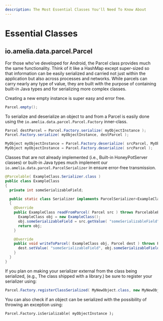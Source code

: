 ```yaml
---
description: The Most Essential Classes You'll Need To Know About
---
```


# Essential Classes



## io.amelia.data.parcel.Parcel

For those who've developed for Android, the Parcel class provides much the same functionality. Think of it like a HashMap except super-sized so that information can be easily serialized and carried not just within the application but also across processes and networks. While parcels can carry nearly any type of value, they are built with the purpose of containing built-in Java types and for serializing more complex classes.

Creating a new empty instance is super easy and error free.

```java
Parcel.empty();
```

To serialize and deserialize an object to and from a Parcel is easily done using the `io.amelia.data.parcel.Parcel.Factory` inner-class.

```java
Parcel destParcel = Parcel.Factory.serialize( myObjectInstance );
Parcel.Factory.serialize( myObjectInstance, destParcel );

MyObject myObjectInstance = Parcel.Factory.deserialize( srcParcel, MyObject.class );
MyObject myObjectInstance = Parcel.Factory.deserialize( srcParcel );
```

Classes that are not already implemented \(i.e., Built-in HoneyPotServer classes\) or built-in Java types much implement our `io.amelia.data.parcel.ParcelSerializer` in ensure error-free transmission.

```java
@Parcelable( ExampleClass.Serializer.class )
public class ExampleClass
{
  private int someSerializableField;

  public static class Serializer implements ParcelSerializer<ExampleClass>;
  {
    @Override
    public ExampleClass readFromParcel( Parcel src ) throws ParcelableException.Error {
      ExampleClass obj = new ExampleClass();
      obj.someSerializableField = src.getValue( "someSerializableField" );
      return obj;
    }

    @Override
    public void writeToParcel( ExampleClass obj, Parcel dest ) throws ParcelableException.Error {
      dest.setValue( "someSerializableField", obj.someSerializableField );
    }
  }
}
```

If you plan on making your serializer external from the class being serialized, \(e.g., The class shipped with a library.\) be sure to register your serializer using:

```java
Parcel.Factory.registerClassSerialized( MyNewObject.class, new MyNewObjectSerializer<MyNewObject>() );
```

You can also check if an object can be serialized with the possibility of throwing an exception using:

```text
Parcel.Factory.isSerializable( myObjectInstance );
```

